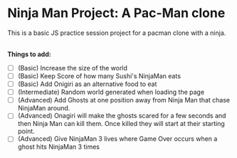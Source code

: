 # Ninja Man Project: A Pac-Man clone
This is a basic JS practice session project for a pacman clone with a ninja.

<br /> **Things to add:**
- [ ] (Basic) Increase the size of the world
- [ ] (Basic) Keep Score of how many Sushi's NinjaMan eats
- [ ] (Basic) Add Onigiri as an alternative food to eat 
- [ ] (Intermediate) Random world generated when loading the page
- [ ] (Advanced) Add Ghosts at one position away from Ninja Man that chase NinjaMan around.
- [ ] (Advanced) Onagiri will make the ghosts scared for a few seconds and then Ninja Man can kill them. Once killed they will start at their starting point.
- [ ] (Advanced) Give NinjaMan 3 lives where Game Over occurs when a ghost hits NinjaMan 3 times

